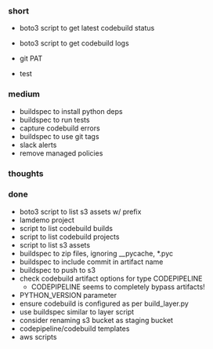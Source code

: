 ### short

- boto3 script to get latest codebuild status 
- boto3 script to get codebuild logs

- git PAT
- test

### medium

- buildspec to install python deps
- buildspec to run tests
- capture codebuild errors
- buildspec to use git tags
- slack alerts
- remove managed policies

### thoughts

### done

- boto3 script to list s3 assets w/ prefix
- lamdemo project
- script to list codebuild builds
- script to list codebuild projects
- script to list s3 assets
- buildspec to zip files, ignoring __pycache, *.pyc
- buildspec to include commit in artifact name
- buildspec to push to s3
- check codebuild artifact options for type CODEPIPELINE
  - CODEPIPELINE seems to completely bypass artifacts!
- PYTHON_VERSION parameter
- ensure codebuild is configured as per build_layer.py
- use buildspec similar to layer script
- consider renaming s3 bucket as staging bucket
- codepipeline/codebuild templates
- aws scripts
